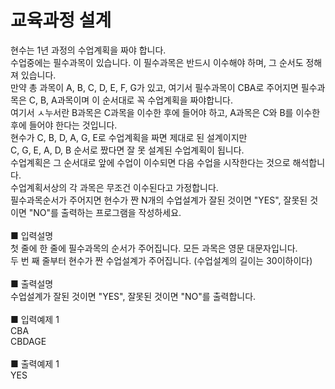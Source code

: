 # 교육과정 설계
현수는 1년 과정의 수업계획을 짜야 합니다.<br>
수업중에는 필수과목이 있습니다. 이 필수과목은 반드시 이수해야 하며, 그 순서도 정해져 있습니다.<br>
만약 총 과목이 A, B, C, D, E, F, G가 있고, 여기서 필수과목이 CBA로 주어지면 필수과목은 C, B, A과목이며 이 순서대로 꼭 수업계획을 짜야합니다.<br>
여기서 ㅅ누서란 B과목은 C과목을 이수한 후에 들어야 하고, A과목은 C와 B를 이수한 후에 들어야 한다는 것입니다. <br>
현수가 C, B, D, A, G, E로 수업계획을 짜면 제대로 된 설계이지만 <br>
C, G, E, A, D, B 순서로 짰다면 잘 못 설계된 수업계획이 됩니다.<br>
수업계획은 그 순서대로 앞에 수업이 이수되면 다음 수업을 시작한다는 것으로 해석합니다.<br>
수업계획서상의 각 과목은 무조건 이수된다고 가정합니다.<br>
필수과목순서가 주어지면 현수가 짠 N개의 수업설계가 잘된 것이면 "YES", 잘못된 것이면 "NO"를 출력하는 프로그램을 작성하세요.<br>
<br>
■ 입력설명<br>
첫 줄에 한 줄에 필수과목의 순서가 주어집니다. 모든 과목은 영문 대문자입니다.<br>
두 번 째 줄부터 현수가 짠 수업설계가 주어집니다. (수업설계의 길이는 30이하이다)<br>
<br>
■ 출력설명<br>
수업설계가 잘된 것이면 "YES", 잘못된 것이면 "NO"를 출력합니다.<br>
<br>
■ 입력예제 1<br>
CBA<br>
CBDAGE<br>
<br>
■ 출력예제 1<br>
YES